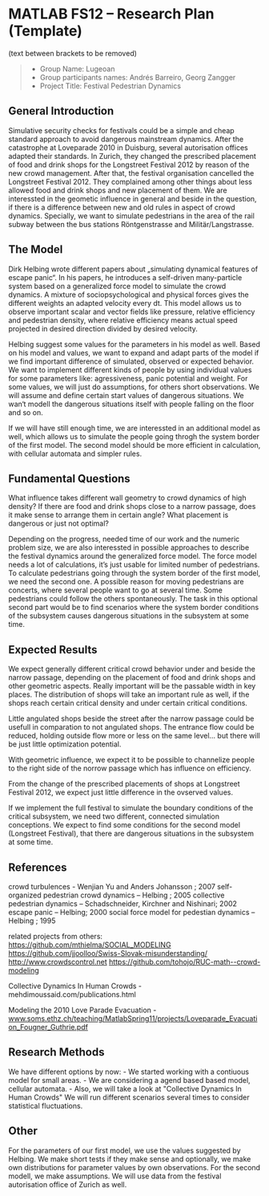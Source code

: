 # MATLAB FS12 – Research Plan (Template)
(text between brackets to be removed)

> * Group Name: Lugeoan
> * Group participants names: Andrés Barreiro, Georg Zangger
> * Project Title: Festival Pedestrian Dynamics

## General Introduction

Simulative security checks for festivals could be a simple and cheap standard approach to avoid dangerous mainstream dynamics.
After the catastrophe at Loveparade 2010 in Duisburg, several autorisation offices adapted their standards.
In Zurich, they changed the prescribed placement of food and drink shops for the Longstreet Festival 2012 by reason of the new crowd management.
After that, the festival organisation cancelled the Longstreet Festival 2012.
They complained among other things about less allowed food and drink shops and new placement of them.
We are interessted in the geometic influence in general  and  beside in the question,
if there is a difference between new and old rules in aspect of crowd dynamics. Specially, 
we want to simulate pedestrians in the area of the rail subway between the bus stations 
Röntgenstrasse and Militär/Langstrasse. 

## The Model

Dirk Helbing wrote different  papers about „simulating dynamical features of escape panic“.
In his papers, he introduces a self-driven many-particle system based on a generalized force model to simulate the crowd dynamics.
A mixture of sociopsychological and physical forces gives the different weights an adapted velocity every dt.
This model allows us to observe important scalar and vector fields like pressure,
relative efficiency and pedestrian density, where relative efficiency means actual speed
projected in desired direction divided by desired velocity.

Helbing suggest some values for the parameters in his model as well.
Based on his model and values, we want to expand and adapt parts of the model
if we find important difference of simulated, observed or expected behavior.
We want to implement different kinds of people by using individual values for some parameters like:
agressiveness, panic potential and weight. For some values, we will just do assumptions,
for others short observations. We will assume and define certain start values of dangerous situations.
We wan‘t modell the dangerous situations itself with people falling on the floor and so on. 

If we will have still enough time, we are interessted in an additional model as well,
which allows us to simulate the people going throgh the system border of the first model.
The second model should be more efficient in calculation, with cellular automata and simpler rules.

## Fundamental Questions

What influence takes different  wall geometry to crowd dynamics of high density? 
If there are food and drink shops close to a narrow passage,
does it make sense to arrange them in certain angle?
What placement is dangerous or just not optimal? 

Depending on the progress, needed time of our work and the numeric problem size,
we are also interessted in possible approaches to describe the festival dynamics around the generalized force model.
The force model needs a lot of calculations, it’s just usable for limited number of pedestrians.
To calculate pedestrians going through the system border of the first model, we need the second one.
A possible reason for moving pedestrians are concerts, where several people want to go at several time.
Some pedestrians could follow the others spontaneously. The task in this optional second part
would be to find scenarios where the system border conditions of the subsystem
causes dangerous situations in the subsystem at some time.

## Expected Results

We expect generally different critical crowd behavior under and beside the narrow passage,
depending on the placement of food and drink shops and other geometric aspects.
Really important will be the passable width in key places. The distribution of shops will take an important rule as well, 
if the shops  reach certain critical density and under certain critical conditions. 

Little angulated  shops  beside the street after the narrow passage could be usefull in comparation to not angulated shops.
The entrance flow could be reduced, holding outside flow more or less on the same level... but there will be just little optimization potential. 

With geometric influence, we expect it to be possible to channelize people to the right side of the norrow passage
which has influence on efficiency. 

From the change of the prescribed placements of shops at Longstreet Festival 2012, we expect just little difference in the ovserved values. 

If we implement the full festival to simulate the boundary conditions of the critical subsystem,
we need two different, connected simulation conceptions.
We expect to find some conditions for the second model (Longstreet Festival),
that there are dangerous situations in the subsystem at some time. 

## References 

crowd turbulences -  Wenjian Yu and Anders Johansson ; 2007
self-organized pedestrian crowd dynamics – Helbing ; 2005
collective pedestrian dynamics – Schadschneider, Kirchner and Nishinari; 2002
escape panic – Helbing; 2000
social force model for pedestian dynamics – Helbing ; 1995

related projects from others:
https://github.com/mthielma/SOCIAL_MODELING
https://github.com/jjoolloo/Swiss-Slovak-misunderstanding/
http://www.crowdscontrol.net
https://github.com/tohojo/RUC-math--crowd-modeling

Collective Dynamics In Human Crowds - mehdimoussaid.com/publications.html

Modeling the 2010 Love Parade Evacuation - www.soms.ethz.ch/teaching/MatlabSpring11/projects/Loveparade_Evacuation_Fougner_Guthrie.pdf

## Research Methods

We have different options by now:
	- We started working with a contiuous model for small areas.
	- We are considering a agend based based model, cellular automata.
	- Also, we will take a look at "Collective Dynamics In Human Crowds"
We will run different scenarios several times to consider statistical fluctuations. 

## Other

For the parameters of our first model, we use the values suggested by Helbing.
We make short tests if they make sense and optionally,
we make own distributions for parameter values by own observations. 
For the second modell, we make assumptions. We will use data from the festival autorisation office of Zurich as well. 